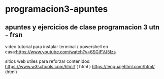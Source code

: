 # programacion3-apuntes
apuntes y ejercicios de clase programacion 3 utn - frsn 
--------------------------------------
video tutorial para instalar terminal / powershell en casa:https://www.youtube.com/watch?v=6SGIFVJ5Izs

sitios web utiles para reforzar contenidos: 
https://www.w3schools.com/html/ ( html )
https://lenguajehtml.com/html/  (html)
